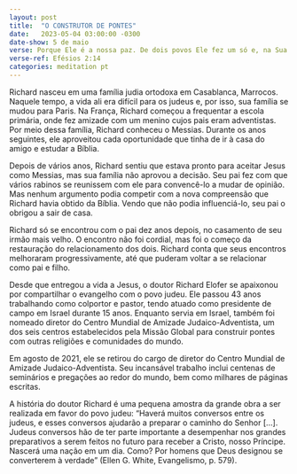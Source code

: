```yaml
---
layout: post
title:  "O CONSTRUTOR DE PONTES"
date:   2023-05-04 03:00:00 -0300
date-show: 5 de maio
verse: Porque Ele é a nossa paz. De dois povos Ele fez um só e, na Sua carne, derrubou a parede de separação que estava no meio, a inimizade.
verse-ref: Efésios 2:14
categories: meditation pt
---
```


Richard nasceu em uma família judia ortodoxa em Casablanca, Marrocos. Naquele tempo, a vida ali era difícil para os judeus e, por isso, sua família se mudou para Paris. Na França, Richard começou a frequentar a escola primária, onde fez amizade com um menino cujos pais eram adventistas. Por meio dessa família, Richard conheceu o Messias. Durante os anos seguintes, ele aproveitou cada oportunidade que tinha de ir à casa do amigo e estudar a Bíblia.

Depois de vários anos, Richard sentiu que estava pronto para aceitar Jesus como Messias, mas sua família não aprovou a decisão. Seu pai fez com que vários rabinos se reunissem com ele para convencê-lo a mudar de opinião. Mas nenhum argumento podia competir com a nova compreensão que Richard havia obtido da Bíblia. Vendo que não podia influenciá-lo, seu pai o obrigou a sair de casa.

Richard só se encontrou com o pai dez anos depois, no casamento de seu irmão mais velho. O encontro não foi cordial, mas foi o começo da restauração do relacionamento dos dois. Richard conta que seus encontros melhoraram progressivamente, até que puderam voltar a se relacionar como pai e filho.

Desde que entregou a vida a Jesus, o doutor Richard Elofer se apaixonou por compartilhar o evangelho com o povo judeu. Ele passou 43 anos trabalhando como colportor e pastor, tendo atuado como presidente de campo em Israel durante 15 anos. Enquanto servia em Israel, também foi nomeado diretor do Centro Mundial de Amizade Judaico-Adventista, um dos seis centros estabelecidos pela Missão Global para construir pontes com outras religiões e comunidades do mundo.

Em agosto de 2021, ele se retirou do cargo de diretor do Centro Mundial de Amizade Judaico-Adventista. Seu incansável trabalho inclui centenas de seminários e pregações ao redor do mundo, bem como milhares de páginas escritas.

A história do doutor Richard é uma pequena amostra da grande obra a ser realizada em favor do povo judeu: “Haverá muitos conversos entre os judeus, e esses conversos ajudarão a preparar o caminho do Senhor […]. Judeus conversos hão de ter parte importante a desempenhar nos grandes preparativos a serem feitos no futuro para receber a Cristo, nosso Príncipe. Nascerá uma nação em um dia. Como? Por homens que Deus designou se converterem à verdade” (Ellen G. White, Evangelismo, p. 579).
